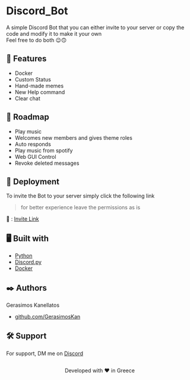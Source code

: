 # Discord_Bot

A simple Discord Bot that you can either invite to your server or copy the code and modify it to make it your own \
Feel free to do both  :wink::upside_down_face:
## :monocle_face: Features 

- Docker
- Custom Status
- Hand-made memes
- New Help command
- Clear chat

## :bookmark_tabs: Roadmap
- Play music
- Welcomes new members and gives theme roles
- Auto responds
- Play music from spotify
- Web GUI Control
- Revoke deleted messages


## :rocket: Deployment

To invite the Bot to your server simply click the following link 
> for better experience leave the permissions as is

:link: : [Invite Link](https://discord.com/oauth2/authorize?client_id=590918903778246656&scope=bot&permissions=8)


## :desktop_computer: Built with

- [Python](https://www.python.org/)
- [Discord.py](https://discordpy.readthedocs.io/)
- [Docker](https://www.docker.com/)


## :black_nib: Authors

Gerasimos Kanellatos
- [github.com/GerasimosKan](https://github.com/GerasimosKan)
## :hammer_and_wrench: Support

For support, DM me on [Discord](https://discord.com/channels/@me/917786010161655818)


## 
<p align="center">
  Developed with ❤️ in Greece
</p>
